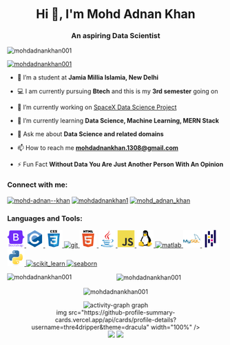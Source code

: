 <h1 align="center">Hi 👋, I'm Mohd Adnan Khan</h1>
<h3 align="center">An aspiring Data Scientist</h3>

<p align="left"> <img src="https://komarev.com/ghpvc/?username=mohdadnankhan001&label=Profile%20views&color=0e75b6&style=flat" alt="mohdadnankhan001" /> </p>

<p align="left"> <a href="https://github.com/ryo-ma/github-profile-trophy"><img src="https://github-profile-trophy.vercel.app/?username=mohdadnankhan001" alt="mohdadnankhan001" /></a> </p>

- 👋 I’m a student at **Jamia Millia Islamia, New Delhi**

- 💻 I am currently pursuing **Btech** and this is my **3rd semester** going on

- 🔭 I’m currently working on [SpaceX Data Science Project](https://github.com/MohdAdnanKhan001/SpaceX-Data-Science-Project)

- 🌱 I’m currently learning **Data Science, Machine Learning, MERN Stack**

- 💬 Ask me about **Data Science and related domains**

- 📫 How to reach me **mohdadnankhan.1308@gmail.com**

- ⚡ Fun Fact **Without Data You Are Just Another Person With An Opinion**

<h3 align="left">Connect with me:</h3>
<p align="left">
<a href="https://linkedin.com/in/mohd-adnan--khan" target="blank"><img align="center" src="https://raw.githubusercontent.com/rahuldkjain/github-profile-readme-generator/master/src/images/icons/Social/linked-in-alt.svg" alt="mohd-adnan--khan" height="30" width="40" /></a>
<a href="https://kaggle.com/mohdadnankhan1" target="blank"><img align="center" src="https://raw.githubusercontent.com/rahuldkjain/github-profile-readme-generator/master/src/images/icons/Social/kaggle.svg" alt="mohdadnankhan1" height="30" width="40" /></a>
<a href="https://www.leetcode.com/mohd_adnan_khan" target="blank"><img align="center" src="https://raw.githubusercontent.com/rahuldkjain/github-profile-readme-generator/master/src/images/icons/Social/leet-code.svg" alt="mohd_adnan_khan" height="30" width="40" /></a>
</p>

<h3 align="left">Languages and Tools:</h3>
<p align="left"> <a href="https://getbootstrap.com" target="_blank" rel="noreferrer"> <img src="https://raw.githubusercontent.com/devicons/devicon/master/icons/bootstrap/bootstrap-plain-wordmark.svg" alt="bootstrap" width="40" height="40"/> </a> <a href="https://www.cprogramming.com/" target="_blank" rel="noreferrer"> <img src="https://raw.githubusercontent.com/devicons/devicon/master/icons/c/c-original.svg" alt="c" width="40" height="40"/> </a> <a href="https://www.w3schools.com/css/" target="_blank" rel="noreferrer"> <img src="https://raw.githubusercontent.com/devicons/devicon/master/icons/css3/css3-original-wordmark.svg" alt="css3" width="40" height="40"/> </a> <a href="https://git-scm.com/" target="_blank" rel="noreferrer"> <img src="https://www.vectorlogo.zone/logos/git-scm/git-scm-icon.svg" alt="git" width="40" height="40"/> </a> <a href="https://www.w3.org/html/" target="_blank" rel="noreferrer"> <img src="https://raw.githubusercontent.com/devicons/devicon/master/icons/html5/html5-original-wordmark.svg" alt="html5" width="40" height="40"/> </a> <a href="https://www.java.com" target="_blank" rel="noreferrer"> <img src="https://raw.githubusercontent.com/devicons/devicon/master/icons/java/java-original.svg" alt="java" width="40" height="40"/> </a> <a href="https://developer.mozilla.org/en-US/docs/Web/JavaScript" target="_blank" rel="noreferrer"> <img src="https://raw.githubusercontent.com/devicons/devicon/master/icons/javascript/javascript-original.svg" alt="javascript" width="40" height="40"/> </a> <a href="https://www.linux.org/" target="_blank" rel="noreferrer"> <img src="https://raw.githubusercontent.com/devicons/devicon/master/icons/linux/linux-original.svg" alt="linux" width="40" height="40"/> </a> <a href="https://www.mathworks.com/" target="_blank" rel="noreferrer"> <img src="https://upload.wikimedia.org/wikipedia/commons/2/21/Matlab_Logo.png" alt="matlab" width="40" height="40"/> </a> <a href="https://www.mysql.com/" target="_blank" rel="noreferrer"> <img src="https://raw.githubusercontent.com/devicons/devicon/master/icons/mysql/mysql-original-wordmark.svg" alt="mysql" width="40" height="40"/> </a> <a href="https://pandas.pydata.org/" target="_blank" rel="noreferrer"> <img src="https://raw.githubusercontent.com/devicons/devicon/2ae2a900d2f041da66e950e4d48052658d850630/icons/pandas/pandas-original.svg" alt="pandas" width="40" height="40"/> </a> <a href="https://www.python.org" target="_blank" rel="noreferrer"> <img src="https://raw.githubusercontent.com/devicons/devicon/master/icons/python/python-original.svg" alt="python" width="40" height="40"/> </a> <a href="https://scikit-learn.org/" target="_blank" rel="noreferrer"> <img src="https://upload.wikimedia.org/wikipedia/commons/0/05/Scikit_learn_logo_small.svg" alt="scikit_learn" width="40" height="40"/> </a> <a href="https://seaborn.pydata.org/" target="_blank" rel="noreferrer"> <img src="https://seaborn.pydata.org/_images/logo-mark-lightbg.svg" alt="seaborn" width="40" height="40"/> </a> </p>

<p><img align="left" src="https://github-readme-stats.vercel.app/api/top-langs?username=mohdadnankhan001&show_icons=true&locale=en&layout=compact" alt="mohdadnankhan001" /></p>
<div align="center">
<p>&nbsp;<img align="center" src="https://github-readme-stats.vercel.app/api?username=mohdadnankhan001&show_icons=true&locale=en" alt="mohdadnankhan001" /></p>
<p><img align="center" src="https://github-readme-streak-stats.herokuapp.com/?user=mohdadnankhan001&" alt="mohdadnankhan001" /></p>
</div>
<div align="center">
<img src="https://github-readme-activity-graph.vercel.app/graph?username=MohdAdnanKhan001&radius=16&theme=react&area=true&order=5" height="300" alt="activity-graph graph"/>
  
</br>
img src="https://github-profile-summary-cards.vercel.app/api/cards/profile-details?username=thre4dripper&theme=dracula" width="100%" />

<div style="width: 100%;">
    <img src="https://github-readme-stats-eight-theta.vercel.app/api?username=MohdAdnanKhan001&theme=dracula&hide_border=false&include_all_commits=true&count_private=true" style="width: 58%; height: auto;">
    <img src="https://github-readme-stats.vercel.app/api/top-langs/?username=thre4dripper&theme=dracula&hide_border=false&include_all_commits=true&count_private=true&layout=compact" style="width: 41%; height: auto;">
</div>

</br>
